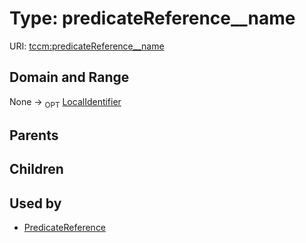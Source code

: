 
# Type: predicateReference__name




URI: [tccm:predicateReference__name](https://hotecosystem.org/tccm/predicateReference__name)


## Domain and Range

None ->  <sub>OPT</sub> [LocalIdentifier](types/LocalIdentifier.md)

## Parents


## Children


## Used by

 * [PredicateReference](PredicateReference.md)
